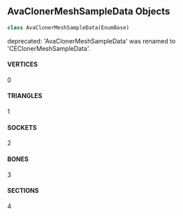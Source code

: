 ## AvaClonerMeshSampleData Objects

```python
class AvaClonerMeshSampleData(EnumBase)
```

deprecated: 'AvaClonerMeshSampleData' was renamed to 'CEClonerMeshSampleData'.

<a id="unreal.AvaClonerMeshSampleData.VERTICES"></a>

#### VERTICES

0

<a id="unreal.AvaClonerMeshSampleData.TRIANGLES"></a>

#### TRIANGLES

1

<a id="unreal.AvaClonerMeshSampleData.SOCKETS"></a>

#### SOCKETS

2

<a id="unreal.AvaClonerMeshSampleData.BONES"></a>

#### BONES

3

<a id="unreal.AvaClonerMeshSampleData.SECTIONS"></a>

#### SECTIONS

4

<a id="unreal.CEClonerEffectorType"></a>